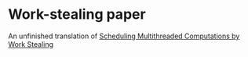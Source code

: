 # Work-stealing paper

An unfinished translation of [Scheduling Multithreaded Computations by Work Stealing](http://supertech.csail.mit.edu/papers/steal.pdf)
